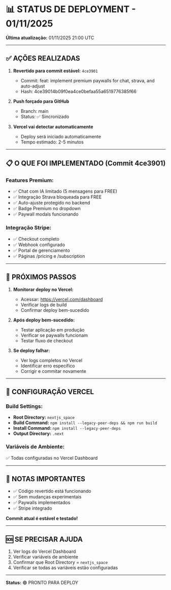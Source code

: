 # 📊 STATUS DE DEPLOYMENT - 01/11/2025

**Última atualização:** 01/11/2025 21:00 UTC

---

## ✅ AÇÕES REALIZADAS

1. **Revertido para commit estável:** `4ce3901`
   - Commit: feat: implement premium paywalls for chat, strava, and auto-adjust
   - Hash: 4ce39014b09f0ea4ce0befaa55a6519776385f66

2. **Push forçado para GitHub**
   - Branch: main
   - Status: ✅ Sincronizado

3. **Vercel vai detectar automaticamente**
   - Deploy será iniciado automaticamente
   - Tempo estimado: 2-5 minutos

---

## 📋 O QUE FOI IMPLEMENTADO (Commit 4ce3901)

### Features Premium:
- ✅ Chat com IA limitado (5 mensagens para FREE)
- ✅ Integração Strava bloqueada para FREE
- ✅ Auto-ajuste protegido no backend
- ✅ Badge Premium no dropdown
- ✅ Paywall modals funcionando

### Integração Stripe:
- ✅ Checkout completo
- ✅ Webhook configurado
- ✅ Portal de gerenciamento
- ✅ Páginas /pricing e /subscription

---

## 🎯 PRÓXIMOS PASSOS

1. **Monitorar deploy no Vercel:**
   - Acessar: https://vercel.com/dashboard
   - Verificar logs de build
   - Confirmar deploy bem-sucedido

2. **Após deploy bem-sucedido:**
   - Testar aplicação em produção
   - Verificar se paywalls funcionam
   - Testar fluxo de checkout

3. **Se deploy falhar:**
   - Ver logs completos no Vercel
   - Identificar erro específico
   - Corrigir e commitar novamente

---

## 🔧 CONFIGURAÇÃO VERCEL

### Build Settings:
- **Root Directory:** `nextjs_space`
- **Build Command:** `npm install --legacy-peer-deps && npm run build`
- **Install Command:** `npm install --legacy-peer-deps`
- **Output Directory:** `.next`

### Variáveis de Ambiente:
✅ Todas configuradas no Vercel Dashboard

---

## 📝 NOTAS IMPORTANTES

- ✅ Código revertido está funcionando
- ✅ Sem mudanças experimentais
- ✅ Paywalls implementados
- ✅ Stripe integrado

**Commit atual é estável e testado!**

---

## 🆘 SE PRECISAR AJUDA

1. Ver logs do Vercel Dashboard
2. Verificar variáveis de ambiente
3. Confirmar que Root Directory = `nextjs_space`
4. Verificar se todas as variáveis estão configuradas

---

**Status:** 🟢 PRONTO PARA DEPLOY
